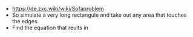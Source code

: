  - https://de.zxc.wiki/wiki/Sofaproblem
 - So simulate a very long rectangule and take out any area that touches the edges.
 - Find the equation that reults in 
<!--stackedit_data:
eyJoaXN0b3J5IjpbODQzNjUyNjQyXX0=
-->
